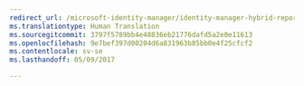 ```yaml
---
redirect_url: /microsoft-identity-manager/identity-manager-hybrid-reporting-azure
ms.translationtype: Human Translation
ms.sourcegitcommit: 3797f5789bb4e48836eb21776dafd5a2e0e11613
ms.openlocfilehash: 9e7bef397d00204d6a831963b85bb0e4f25cfcf2
ms.contentlocale: sv-se
ms.lasthandoff: 05/09/2017

---
```


